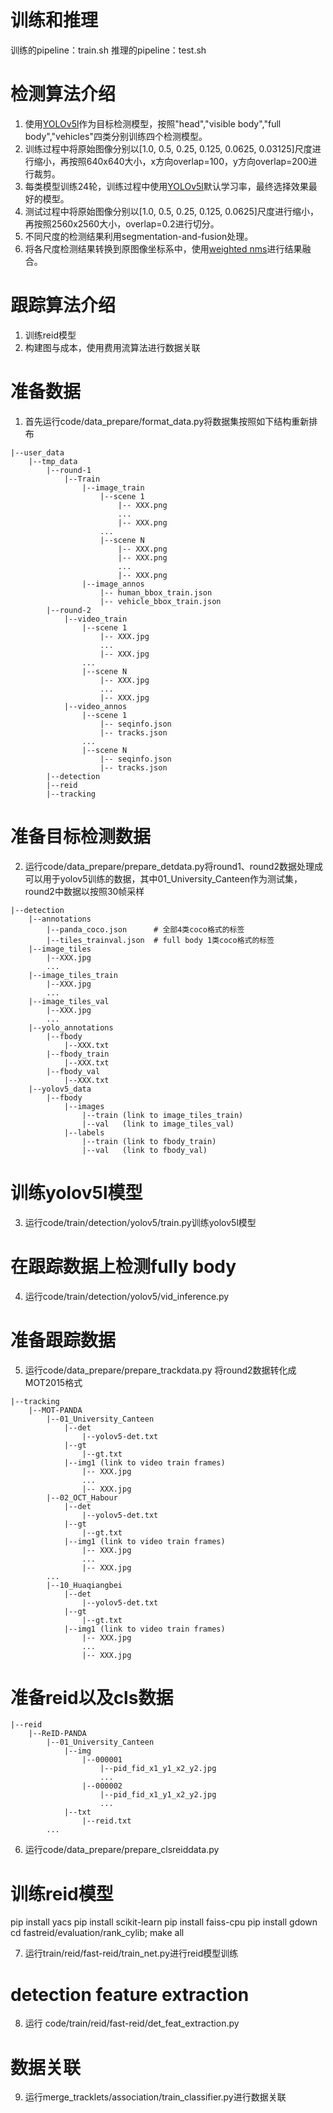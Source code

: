 # 训练和推理
训练的pipeline：train.sh
推理的pipeline：test.sh

# 检测算法介绍
1. 使用[YOLOv5l](https://github.com/ultralytics/yolov5)作为目标检测模型，按照"head","visible body","full body","vehicles"四类分别训练四个检测模型。
2. 训练过程中将原始图像分别以[1.0, 0.5, 0.25, 0.125, 0.0625, 0.03125]尺度进行缩小，再按照640x640大小，x方向overlap=100，y方向overlap=200进行裁剪。
3. 每类模型训练24轮，训练过程中使用[YOLOv5l](https://github.com/ultralytics/yolov5)默认学习率，最终选择效果最好的模型。
4. 测试过程中将原始图像分别以[1.0, 0.5, 0.25, 0.125, 0.0625]尺度进行缩小，再按照2560x2560大小，overlap=0.2进行切分。
5. 不同尺度的检测结果利用segmentation-and-fusion处理。
6. 将各尺度检测结果转换到原图像坐标系中，使用[weighted nms](https://github.com/ZFTurbo/Weighted-Boxes-Fusion)进行结果融合。

# 跟踪算法介绍
1. 训练reid模型
2. 构建图与成本，使用费用流算法进行数据关联

# 准备数据

1. 首先运行code/data_prepare/format_data.py将数据集按照如下结构重新排布

```
|--user_data
    |--tmp_data
        |--round-1
            |--Train
                |--image_train
                    |--scene 1
                        |-- XXX.png
                        ...
                        |-- XXX.png
                    ...
                    |--scene N
                        |-- XXX.png
                        |-- XXX.png
                        ...
                        |-- XXX.png
                |--image_annos
                    |-- human_bbox_train.json
                    |-- vehicle_bbox_train.json
        |--round-2
            |--video_train
                |--scene 1
                    |-- XXX.jpg
                    ...
                    |-- XXX.jpg
                ...
                |--scene N
                    |-- XXX.jpg
                    ...
                    |-- XXX.jpg
            |--video_annos
                |--scene 1
                    |-- seqinfo.json
                    |-- tracks.json
                ...
                |--scene N
                    |-- seqinfo.json
                    |-- tracks.json
        |--detection
        |--reid
        |--tracking
```

# 准备目标检测数据

2. 运行code/data_prepare/prepare_detdata.py将round1、round2数据处理成可以用于yolov5训练的数据，其中01_University_Canteen作为测试集，round2中数据以按照30帧采样
```
|--detection
    |--annotations
        |--panda_coco.json      # 全部4类coco格式的标签
        |--tiles_trainval.json  # full body 1类coco格式的标签
    |--image_tiles
        |--XXX.jpg 
        ...
    |--image_tiles_train
        |--XXX.jpg 
        ...
    |--image_tiles_val
        |--XXX.jpg 
        ...
    |--yolo_annotations
        |--fbody
            |--XXX.txt
        |--fbody_train
            |--XXX.txt
        |--fbody_val
            |--XXX.txt
    |--yolov5_data
        |--fbody
            |--images
                |--train (link to image_tiles_train)
                |--val   (link to image_tiles_val)
            |--labels
                |--train (link to fbody_train)
                |--val   (link to fbody_val)
```

# 训练yolov5l模型

3. 运行code/train/detection/yolov5/train.py训练yolov5l模型

# 在跟踪数据上检测fully body

4. 运行code/train/detection/yolov5/vid_inference.py

# 准备跟踪数据

5. 运行code/data_prepare/prepare_trackdata.py 将round2数据转化成MOT2015格式

```
|--tracking
    |--MOT-PANDA
        |--01_University_Canteen
            |--det
                |--yolov5-det.txt
            |--gt
                |--gt.txt
            |--img1 (link to video train frames)
                |-- XXX.jpg
                ...
                |-- XXX.jpg
        |--02_OCT_Habour
            |--det
                |--yolov5-det.txt
            |--gt
                |--gt.txt
            |--img1 (link to video train frames)
                |-- XXX.jpg
                ...
                |-- XXX.jpg
        ...
        |--10_Huaqiangbei
            |--det
                |--yolov5-det.txt
            |--gt
                |--gt.txt
            |--img1 (link to video train frames)
                |-- XXX.jpg
                ...
                |-- XXX.jpg
```

# 准备reid以及cls数据

```
|--reid
    |--ReID-PANDA
        |--01_University_Canteen
            |--img
                |--000001
                    |--pid_fid_x1_y1_x2_y2.jpg
                    ...
                |--000002
                    |--pid_fid_x1_y1_x2_y2.jpg
                    ...
            |--txt
                |--reid.txt
        ...
```

6. 运行code/data_prepare/prepare_clsreiddata.py

# 训练reid模型
pip install yacs
pip install scikit-learn
pip install faiss-cpu
pip install gdown
cd fastreid/evaluation/rank_cylib; make all

7. 运行train/reid/fast-reid/train_net.py进行reid模型训练

# detection feature extraction

8. 运行 code/train/reid/fast-reid/det_feat_extraction.py

# 数据关联
9. 运行merge_tracklets/association/train_classifier.py进行数据关联
